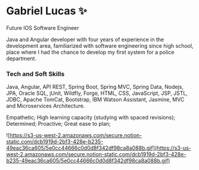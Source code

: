 # Gabriel Lucas ✨

Future IOS Software Engineer 

Java and Angular developer with four years of experience in the development area, familiarized with software engineering since high school, place where I had the chance to develop my first system for a police department.

### Tech and Soft Skills

Java, Angular, API REST, Spring Boot, Spring MVC, Spring Data, Nodejs, JPA, Oracle SQL, jUnit, Wildfly, Forge, HTML, CSS, JavaScript, JSP, JSTL, JDBC, Apache TomCat, Bootstrap, IBM Watson Assistant, Jasmine, MVC and Microservices Architecture.

Empathetic; High learning capacity (studying with spaced revisions); Determined; Proactive; Great ease to plan;

![https://s3-us-west-2.amazonaws.com/secure.notion-static.com/dcb1919d-2bf3-428e-b235-49eac36ca605/5e0cc44666c0d0d8f342df98ca8a088b.gif](https://s3-us-west-2.amazonaws.com/secure.notion-static.com/dcb1919d-2bf3-428e-b235-49eac36ca605/5e0cc44666c0d0d8f342df98ca8a088b.gif)

<!--
**gabriel-lucas-sl/gabriel-lucas-sl** is a ✨ _special_ ✨ repository because its `README.md` (this file) appears on your GitHub profile.

Here are some ideas to get you started:

- 🔭 I’m currently working on ...
- 🌱 I’m currently learning ...
- 👯 I’m looking to collaborate on ...
- 🤔 I’m looking for help with ...
- 💬 Ask me about ...
- 📫 How to reach me: ...
- 😄 Pronouns: ...
- ⚡ Fun fact: ...
-->
